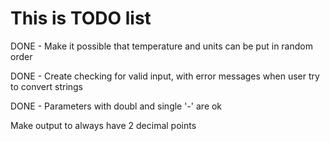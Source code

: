 # This is TODO list

DONE - Make it possible that temperature and units can be put in random order

DONE - Create checking for valid input, with error messages when user try to convert strings

DONE - Parameters with doubl and single '-' are ok

Make output to always have 2 decimal points


